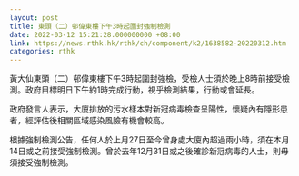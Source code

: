 ```yaml
---
layout: post
title: 東頭（二）邨偉東樓下午3時起圍封強制檢測
date: 2022-03-12 15:21:28.000000000 +08:00
link: https://news.rthk.hk/rthk/ch/component/k2/1638582-20220312.htm
categories: rthk
---
```


黃大仙東頭（二）邨偉東樓下午3時起圍封強檢，受檢人士須於晚上8時前接受檢測。政府目標明日下午約1時完成行動，視乎檢測結果，行動或會延長。

政府發言人表示，大廈排放的污水樣本對新冠病毒檢查呈陽性，懷疑內有隱形患者，經評估後相關區域感染風險有機會較高。

根據強制檢測公告，任何人於上月27日至今曾身處大廈內超過兩小時，須在本月14日或之前接受強制檢測。曾於去年12月31日或之後確診新冠病毒的人士，則毋須接受強制檢測。
